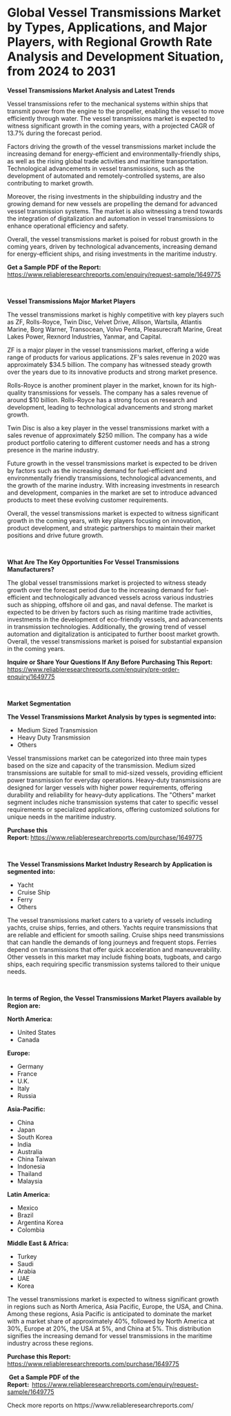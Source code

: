<p><h1>Global Vessel Transmissions Market by Types, Applications, and Major Players, with Regional Growth Rate Analysis and Development Situation, from 2024 to 2031</h1></p><p><strong>Vessel Transmissions Market Analysis and Latest Trends</strong></p>
<p><p>Vessel transmissions refer to the mechanical systems within ships that transmit power from the engine to the propeller, enabling the vessel to move efficiently through water. The vessel transmissions market is expected to witness significant growth in the coming years, with a projected CAGR of 13.7% during the forecast period.</p><p>Factors driving the growth of the vessel transmissions market include the increasing demand for energy-efficient and environmentally-friendly ships, as well as the rising global trade activities and maritime transportation. Technological advancements in vessel transmissions, such as the development of automated and remotely-controlled systems, are also contributing to market growth.</p><p>Moreover, the rising investments in the shipbuilding industry and the growing demand for new vessels are propelling the demand for advanced vessel transmission systems. The market is also witnessing a trend towards the integration of digitalization and automation in vessel transmissions to enhance operational efficiency and safety.</p><p>Overall, the vessel transmissions market is poised for robust growth in the coming years, driven by technological advancements, increasing demand for energy-efficient ships, and rising investments in the maritime industry.</p></p>
<p><strong>Get a Sample PDF of the Report:&nbsp;</strong> <a href="https://www.reliableresearchreports.com/enquiry/request-sample/1649775">https://www.reliableresearchreports.com/enquiry/request-sample/1649775</a></p>
<p>&nbsp;</p>
<p><strong>Vessel Transmissions Major Market Players</strong></p>
<p><p>The vessel transmissions market is highly competitive with key players such as ZF, Rolls-Royce, Twin Disc, Velvet Drive, Allison, Wartsila, Atlantis Marine, Borg Warner, Transocean, Volvo Penta, Pleasurecraft Marine, Great Lakes Power, Rexnord Industries, Yanmar, and Capital.</p><p>ZF is a major player in the vessel transmissions market, offering a wide range of products for various applications. ZF's sales revenue in 2020 was approximately $34.5 billion. The company has witnessed steady growth over the years due to its innovative products and strong market presence.</p><p>Rolls-Royce is another prominent player in the market, known for its high-quality transmissions for vessels. The company has a sales revenue of around $10 billion. Rolls-Royce has a strong focus on research and development, leading to technological advancements and strong market growth.</p><p>Twin Disc is also a key player in the vessel transmissions market with a sales revenue of approximately $250 million. The company has a wide product portfolio catering to different customer needs and has a strong presence in the marine industry.</p><p>Future growth in the vessel transmissions market is expected to be driven by factors such as the increasing demand for fuel-efficient and environmentally friendly transmissions, technological advancements, and the growth of the marine industry. With increasing investments in research and development, companies in the market are set to introduce advanced products to meet these evolving customer requirements.</p><p>Overall, the vessel transmissions market is expected to witness significant growth in the coming years, with key players focusing on innovation, product development, and strategic partnerships to maintain their market positions and drive future growth.</p></p>
<p>&nbsp;</p>
<p><strong>What Are The Key Opportunities For Vessel Transmissions Manufacturers?</strong></p>
<p><p>The global vessel transmissions market is projected to witness steady growth over the forecast period due to the increasing demand for fuel-efficient and technologically advanced vessels across various industries such as shipping, offshore oil and gas, and naval defense. The market is expected to be driven by factors such as rising maritime trade activities, investments in the development of eco-friendly vessels, and advancements in transmission technologies. Additionally, the growing trend of vessel automation and digitalization is anticipated to further boost market growth. Overall, the vessel transmissions market is poised for substantial expansion in the coming years.</p></p>
<p><strong>Inquire or Share Your Questions If Any Before Purchasing This Report:</strong> <a href="https://www.reliableresearchreports.com/enquiry/pre-order-enquiry/1649775">https://www.reliableresearchreports.com/enquiry/pre-order-enquiry/1649775</a></p>
<p>&nbsp;</p>
<p><strong>Market Segmentation</strong></p>
<p><strong>The Vessel Transmissions Market Analysis by types is segmented into:</strong></p>
<p><ul><li>Medium Sized Transmission</li><li>Heavy Duty Transmission</li><li>Others</li></ul></p>
<p><p>Vessel transmissions market can be categorized into three main types based on the size and capacity of the transmission. Medium sized transmissions are suitable for small to mid-sized vessels, providing efficient power transmission for everyday operations. Heavy-duty transmissions are designed for larger vessels with higher power requirements, offering durability and reliability for heavy-duty applications. The "Others" market segment includes niche transmission systems that cater to specific vessel requirements or specialized applications, offering customized solutions for unique needs in the maritime industry.</p></p>
<p><strong>Purchase this Report:&nbsp;</strong><a href="https://www.reliableresearchreports.com/purchase/1649775">https://www.reliableresearchreports.com/purchase/1649775</a></p>
<p>&nbsp;</p>
<p><strong>The Vessel Transmissions Market Industry Research by Application is segmented into:</strong></p>
<p><ul><li>Yacht</li><li>Cruise Ship</li><li>Ferry</li><li>Others</li></ul></p>
<p><p>The vessel transmissions market caters to a variety of vessels including yachts, cruise ships, ferries, and others. Yachts require transmissions that are reliable and efficient for smooth sailing. Cruise ships need transmissions that can handle the demands of long journeys and frequent stops. Ferries depend on transmissions that offer quick acceleration and maneuverability. Other vessels in this market may include fishing boats, tugboats, and cargo ships, each requiring specific transmission systems tailored to their unique needs.</p></p>
<p>&nbsp;</p>
<p><strong>In terms of Region, the Vessel Transmissions Market Players available by Region are:</strong></p>
<p>
    <p> <strong> North America: </strong>
        <ul>
            <li>United States</li>
            <li>Canada</li>
        </ul>
        </p> 
    <p> <strong> Europe: </strong>
        <ul>
            <li>Germany</li>
            <li>France</li>
            <li>U.K.</li>
            <li>Italy</li>
            <li>Russia</li>
        </ul>
        </p> 
    <p> <strong> Asia-Pacific: </strong>
        <ul>
            <li>China</li>
            <li>Japan</li>
            <li>South Korea</li>
            <li>India</li>
            <li>Australia</li>
            <li>China Taiwan</li>
            <li>Indonesia</li>
            <li>Thailand</li>
            <li>Malaysia</li>
        </ul>
        </p> 
    <p> <strong> Latin America: </strong>
        <ul>
            <li>Mexico</li>
            <li>Brazil</li>
            <li>Argentina Korea</li>
            <li>Colombia</li>
        </ul>
        </p> 
    <p> <strong> Middle East & Africa: </strong>
        <ul>
            <li>Turkey</li>
            <li>Saudi</li>
            <li>Arabia</li>
            <li>UAE</li>
            <li>Korea</li>
        </ul>
    </p>
    </p>
<p><p>The vessel transmissions market is expected to witness significant growth in regions such as North America, Asia Pacific, Europe, the USA, and China. Among these regions, Asia Pacific is anticipated to dominate the market with a market share of approximately 40%, followed by North America at 30%, Europe at 20%, the USA at 5%, and China at 5%. This distribution signifies the increasing demand for vessel transmissions in the maritime industry across these regions.</p></p>
<p><strong>Purchase this Report: </strong><a href="https://www.reliableresearchreports.com/purchase/1649775">https://www.reliableresearchreports.com/purchase/1649775</a></p>
<p>&nbsp;<strong>Get a Sample PDF of the Report:&nbsp;&nbsp;</strong><a href="https://www.reliableresearchreports.com/enquiry/request-sample/1649775">https://www.reliableresearchreports.com/enquiry/request-sample/1649775</a></p>
<p><strong></strong></p>
<p>Check more reports on https://www.reliableresearchreports.com/</p>
